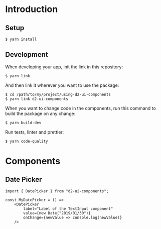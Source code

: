 # Introduction

 ## Setup

```
$ yarn install
```

## Development

When developing your app, init the link in this repository:

```
$ yarn link
```

And then link it wherever you want to use the package:

```
$ cd /path/to/my/project/using-d2-ui-components
$ yarn link d2-ui-components
```

When you want to change code in the components, run this command to build the package on any change:

```
$ yarn build-dev
```

Run tests, linter and prettier:

```
$ yarn code-quality
```

# Components

## Date Picker

```
import { DatePicker } from "d2-ui-components";

const MyDatePicker = () =>
    <DatePicker
        label="Label of the TextInput component"
        value={new Date("2019/01/30")}
        onChange={newValue => console.log(newValue)}
    />
```
